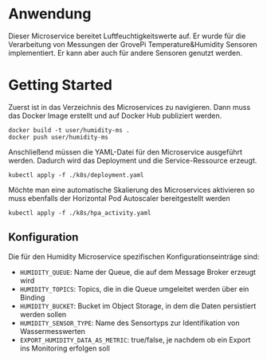 # Anwendung
Dieser Microservice bereitet Luftfeuchtigkeitswerte auf.
Er wurde für die Verarbeitung von Messungen der GrovePi Temperature&Humidity Sensoren implementiert.
Er kann aber auch für andere Sensoren genutzt werden.

# Getting Started
Zuerst ist in das Verzeichnis des Microservices zu navigieren.
Dann muss das Docker Image erstellt und auf Docker Hub publiziert werden.
```
docker build -t user/humidity-ms .
docker push user/humidity-ms
```
Anschließend müssen die YAML-Datei für den Microservice ausgeführt werden.
Dadurch wird das Deployment und die Service-Ressource erzeugt.
````
kubectl apply -f ./k8s/deployment.yaml
````
Möchte man eine automatische Skalierung des Microservices aktivieren so muss ebenfalls der Horizontal Pod Autoscaler bereitgestellt werden
````
kubectl apply -f ./k8s/hpa_activity.yaml
````

## Konfiguration
Die für den Humidity Microservice spezifischen Konfigurationseinträge sind:
* `HUMIDITY_QUEUE`: Name der Queue, die auf dem Message Broker erzeugt wird
* `HUMIDITY_TOPICS`: Topics, die in die Queue umgeleitet werden über ein Binding
* `HUMIDITY_BUCKET`: Bucket im Object Storage, in dem die Daten persistiert werden sollen
* `HUMIDITY_SENSOR_TYPE`: Name des Sensortyps zur Identifikation von Wassermesswerten
* `EXPORT_HUMIDITY_DATA_AS_METRIC`: true/false, je nachdem ob ein Export ins Monitoring erfolgen soll